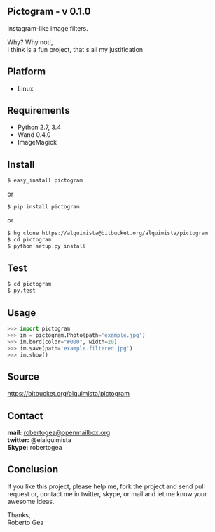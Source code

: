 **Pictogram** - v 0.1.0
------------------------
Instagram-like image filters.

Why? Why not!,  
I think is a fun project, that's all my justification


## Platform
* Linux


## Requirements
* Python 2.7, 3.4
* Wand 0.4.0
* ImageMagick


## Install
```sh
$ easy_install pictogram
```
or

```sh
$ pip install pictogram
```
or

```sh
$ hg clone https://alquimista@bitbucket.org/alquimista/pictogram
$ cd pictogram
$ python setup.py install
```

## Test
```sh
$ cd pictogram
$ py.test
```

## Usage
```python
>>> import pictogram
>>> im = pictogram.Photo(path='example.jpg')
>>> im.bord(color="#000", width=20)
>>> im.save(path='example.filtered.jpg')
>>> im.show()
```

## Source
<https://bitbucket.org/alquimista/pictogram>  


## Contact
**mail:** robertogea@openmailbox.org  
**twitter:** @elalquimista  
**Skype:** robertogea  


## Conclusion
If you like this project, please help me, fork the project and send pull
request or, contact me in twitter, skype, or mail and let me know your awesome
ideas.

Thanks,  
Roberto Gea

